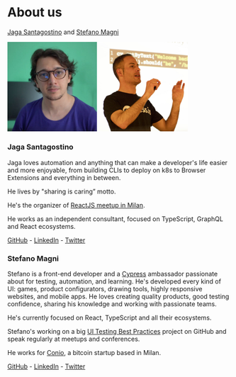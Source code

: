 # About us

[Jaga Santagostino](#jaga-santagostino) and [Stefano Magni](#stefano-magni)

<a href="#jaga-santagostino"><img src="../assets/images/jaga-santagostino.jpg" alt="Jaga Santagostino" style="max-width: 40%;"/></a>
<a href="#stefano-magni"><img src="../assets/images/stefano-magni.jpg" alt="Stefano Magni" style="max-width: 40%;"/></a>

### Jaga Santagostino

Jaga loves automation and anything that can make a developer's life easier and more enjoyable, from building CLIs to deploy on k8s to Browser Extensions and everything in between.

He lives by "sharing is caring” motto.

He's the organizer of [ReactJS meetup in Milan](https://www.meetup.com/it-IT/React-JS-Milano/).

He works as an independent consultant, focused on TypeScript, GraphQL and React ecosystems.

[GitHub](https://github.com/kandros) - [LinkedIn](https://www.linkedin.com/in/jaga-santagostino-500676b0/) - [Twitter](https://twitter.com/kandros5591)
### Stefano Magni

Stefano is a front-end developer and a [Cypress](https://www.cypress.io) ambassador passionate about for testing, automation, and learning. He's developed every kind of UI: games, product configurators, drawing tools, highly responsive websites, and mobile apps. He loves creating quality products, good testing confidence, sharing his knowledge and working with passionate teams.

He's currently focused on React, TypeScript and all their ecosystems.

Stefano's working on a big [UI Testing Best Practices](https://github.com/NoriSte/ui-testing-best-practices) project on GitHub and speak regularly at meetups and conferences.

He works for [Conio](https://conio.com), a bitcoin startup based in Milan.

[GitHub](https://github.com/NoriSte) - [LinkedIn](https://www.linkedin.com/in/noriste/) - [Twitter](https://twitter.com/NoriSte)
